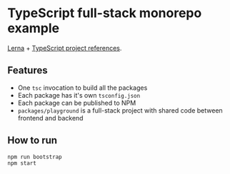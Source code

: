 # TypeScript full-stack monorepo example

[Lerna](https://lerna.js.org/) + [TypeScript project references](https://www.typescriptlang.org/docs/handbook/project-references.html).

## Features

- One `tsc` invocation to build all the packages
- Each package has it's own `tsconfig.json`
- Each package can be published to NPM
- `packages/playground` is a full-stack project with shared code between frontend and backend

## How to run

```
npm run bootstrap
npm start
```
